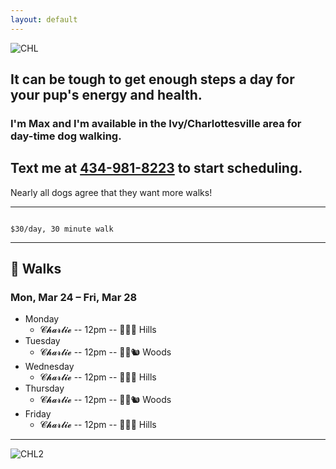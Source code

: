 ```yaml
---
layout: default
---
```


![CHL](https://dogwalks.mxc.lv/assets/img/chl.jpg)

## It can be **tough** to get enough steps a day for your pup's energy and health.

### I'm Max and I'm available in the Ivy/Charlottesville area for day-time dog walking.

## Text me at [434-981-8223](sms:+14349818223) to start scheduling.

Nearly all dogs agree that they want more walks!

* * *

```

$30/day, 30 minute walk

```

* * *


## 🐾 Walks 
### Mon, Mar 24 – Fri, Mar 28 

- Monday
  - 𝓒𝓱𝓪𝓻𝓵𝓲𝓮 -- 12pm -- 🌲🌿🐎 Hills
- Tuesday
  - 𝓒𝓱𝓪𝓻𝓵𝓲𝓮 -- 12pm -- 🦉🦇🐿 Woods
- Wednesday
  - 𝓒𝓱𝓪𝓻𝓵𝓲𝓮 -- 12pm -- 🌲🌿🐎 Hills
- Thursday
  - 𝓒𝓱𝓪𝓻𝓵𝓲𝓮 -- 12pm -- 🦉🦇🐿 Woods
- Friday
  - 𝓒𝓱𝓪𝓻𝓵𝓲𝓮 -- 12pm -- 🌲🌿🐎 Hills

* * *


![CHL2](https://dogwalks.mxc.lv/assets/img/chl2.jpg)


   
